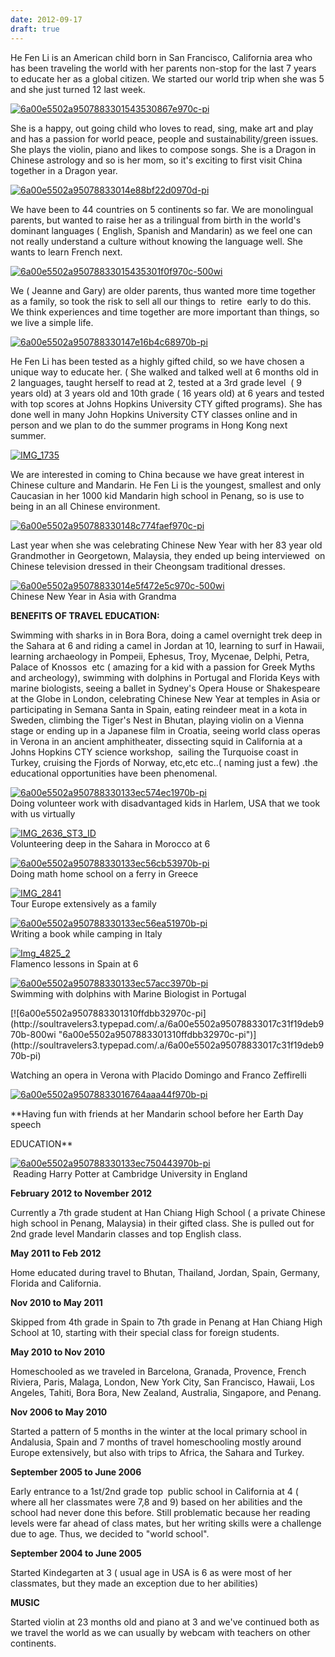 ```yaml
---
date: 2012-09-17
draft: true
---
```


He Fen Li is an American child born in San Francisco, California area who has been traveling the world with her parents non-stop for the last 7 years to educate her as a global citizen. We started our world trip when she was 5 and she just turned 12 last week.  
  
[![6a00e5502a9507883301543530867e970c-pi](https://soultravelers3.typepad.com/.a/6a00e5502a95078833017c31f15e75970b-500wi "6a00e5502a9507883301543530867e970c-pi")](http://soultravelers3.typepad.com/.a/6a00e5502a95078833017c31f15e75970b-pi)  
  
  
She is a happy, out going child who loves to read, sing, make art and play and has a passion for world peace, people and sustainability/green issues. She plays the violin, piano and likes to compose songs. She is a Dragon in Chinese astrology and so is her mom, so it's exciting to first visit China together in a Dragon year.  
  
[![6a00e5502a95078833014e88bf22d0970d-pi](https://soultravelers3.typepad.com/.a/6a00e5502a95078833017c31f16ef6970b-800wi "6a00e5502a95078833014e88bf22d0970d-pi")](http://soultravelers3.typepad.com/.a/6a00e5502a95078833017c31f16ef6970b-pi)  
  
We have been to 44 countries on 5 continents so far. We are monolingual parents, but wanted to raise her as a trilingual from birth in the world's dominant languages ( English, Spanish and Mandarin) as we feel one can not really understand a culture without knowing the language well. She wants to learn French next.  
  
[![6a00e5502a95078833015435301f0f970c-500wi](https://soultravelers3.typepad.com/.a/6a00e5502a95078833017744cf1617970d-800wi "6a00e5502a95078833015435301f0f970c-500wi")](http://soultravelers3.typepad.com/.a/6a00e5502a95078833017744cf1617970d-pi)  
  
  
We ( Jeanne and Gary) are older parents, thus wanted more time together as a family, so took the risk to sell all our things to  retire  early to do this. We think experiences and time together are more important than things, so we live a simple life.  
  
[![6a00e5502a950788330147e16b4c68970b-pi](https://soultravelers3.typepad.com/.a/6a00e5502a95078833017744cf19a2970d-800wi "6a00e5502a950788330147e16b4c68970b-pi")](http://soultravelers3.typepad.com/.a/6a00e5502a95078833017744cf19a2970d-pi)  
  
  
He Fen Li has been tested as a highly gifted child, so we have chosen a unique way to educate her. ( She walked and talked well at 6 months old in 2 languages, taught herself to read at 2, tested at a 3rd grade level  ( 9 years old) at 3 years old and 10th grade ( 16 years old) at 6 years and tested with top scores at Johns Hopkins University CTY gifted programs). She has done well in many John Hopkins University CTY classes online and in person and we plan to do the summer programs in Hong Kong next summer.  
  
[![IMG_1735](https://soultravelers3.typepad.com/.a/6a00e5502a95078833017d3c1fb9b6970c-800wi "IMG_1735")](http://soultravelers3.typepad.com/.a/6a00e5502a95078833017d3c1fb9b6970c-pi)  
  
  
We are interested in coming to China because we have great interest in Chinese culture and Mandarin. He Fen Li is the youngest, smallest and only Caucasian in her 1000 kid Mandarin high school in Penang, so is use to being in an all Chinese environment.  
  
[![6a00e5502a950788330148c774faef970c-pi](https://soultravelers3.typepad.com/.a/6a00e5502a95078833017c31f17b65970b-800wi "6a00e5502a950788330148c774faef970c-pi")](http://soultravelers3.typepad.com/.a/6a00e5502a95078833017c31f17b65970b-pi)  
  
  
  
  
Last year when she was celebrating Chinese New Year with her 83 year old Grandmother in Georgetown, Malaysia, they ended up being interviewed  on Chinese television dressed in their Cheongsam traditional dresses.  
  
[![6a00e5502a95078833014e5f472e5c970c-500wi](https://soultravelers3.typepad.com/.a/6a00e5502a95078833017c31f178b3970b-800wi "6a00e5502a95078833014e5f472e5c970c-500wi")](http://soultravelers3.typepad.com/.a/6a00e5502a95078833017c31f178b3970b-pi)  
Chinese New Year in Asia with Grandma  
  
**BENEFITS OF TRAVEL EDUCATION:**  
  
Swimming with sharks in in Bora Bora, doing a camel overnight trek deep in the Sahara at 6 and riding a camel in Jordan at 10, learning to surf in Hawaii, learning archaeology in Pompeii, Ephesus, Troy, Mycenae, Delphi, Petra, Palace of Knossos  etc ( amazing for a kid with a passion for Greek Myths and archeology), swimming with dolphins in Portugal and Florida Keys with marine biologists, seeing a ballet in Sydney's Opera House or Shakespeare at the Globe in London, celebrating Chinese New Year at temples in Asia or participating in Semana Santa in Spain, eating reindeer meat in a kota in Sweden, climbing the Tiger's Nest in Bhutan, playing violin on a Vienna stage or ending up in a Japanese film in Croatia, seeing world class operas in Verona in an ancient amphitheater, dissecting squid in California at a Johns Hopkins CTY science workshop,  sailing the Turquoise coast in Turkey, cruising the Fjords of Norway, etc,etc etc..( naming just a few) .the educational opportunities have been phenomenal.  
  
[![6a00e5502a950788330133ec574ec1970b-pi](https://soultravelers3.typepad.com/.a/6a00e5502a95078833017d3c1fe281970c-800wi "6a00e5502a950788330133ec574ec1970b-pi")](http://soultravelers3.typepad.com/.a/6a00e5502a95078833017d3c1fe281970c-pi)  
Doing volunteer work with disadvantaged kids in Harlem, USA that we took with us virtually  
  
[![IMG_2636_ST3_ID](https://soultravelers3.typepad.com/.a/6a00e5502a95078833017d3c1fe5fe970c-800wi "IMG_2636_ST3_ID")](http://soultravelers3.typepad.com/.a/6a00e5502a95078833017d3c1fe5fe970c-pi)  
Volunteering deep in the Sahara in Morocco at 6  
  
[![6a00e5502a950788330133ec56cb53970b-pi](https://soultravelers3.typepad.com/.a/6a00e5502a95078833017d3c1fe770970c-800wi "6a00e5502a950788330133ec56cb53970b-pi")](http://soultravelers3.typepad.com/.a/6a00e5502a95078833017d3c1fe770970c-pi)  
Doing math home school on a ferry in Greece  
  
[![IMG_2841](https://soultravelers3.typepad.com/.a/6a00e5502a95078833017744cf5cc8970d-800wi "IMG_2841")](http://soultravelers3.typepad.com/.a/6a00e5502a95078833017744cf5cc8970d-pi)  
Tour Europe extensively as a family  
  
[![6a00e5502a950788330133ec56ea51970b-pi](https://soultravelers3.typepad.com/.a/6a00e5502a95078833017d3c1fe8df970c-800wi "6a00e5502a950788330133ec56ea51970b-pi")](http://soultravelers3.typepad.com/.a/6a00e5502a95078833017d3c1fe8df970c-pi)  
Writing a book while camping in Italy  
  
[![Img_4825_2](https://soultravelers3.typepad.com/.a/6a00e5502a95078833017744cf5de7970d-800wi "Img_4825_2")](http://soultravelers3.typepad.com/.a/6a00e5502a95078833017744cf5de7970d-pi)  
Flamenco lessons in Spain at 6  
  
[![6a00e5502a950788330133ec57acc3970b-pi](https://soultravelers3.typepad.com/.a/6a00e5502a95078833017744cf506a970d-800wi "6a00e5502a950788330133ec57acc3970b-pi")](http://soultravelers3.typepad.com/.a/6a00e5502a95078833017744cf506a970d-pi)  
Swimming with dolphins with Marine Biologist in Portugal  
  

<!--more--> [![6a00e5502a9507883301310ffdbb32970c-pi](http://soultravelers3.typepad.com/.a/6a00e5502a95078833017c31f19deb970b-800wi "6a00e5502a9507883301310ffdbb32970c-pi")](http://soultravelers3.typepad.com/.a/6a00e5502a95078833017c31f19deb970b-pi)  
Watching an opera in Verona with Placido Domingo and Franco Zeffirelli  
  
  
  
[](http://soultravelers3.typepad.com/.a/6a00e5502a95078833017744cf2fed970d-pi)[![6a00e5502a95078833016764aaa44f970b-pi](http://soultravelers3.typepad.com/.a/6a00e5502a95078833017d3c1fcbb0970c-800wi "6a00e5502a95078833016764aaa44f970b-pi")](http://soultravelers3.typepad.com/.a/6a00e5502a95078833017d3c1fcbb0970c-pi)  
  
  
  
**Having fun with friends at her Mandarin school before her Earth Day speech  
  
  
EDUCATION**  
  
[![6a00e5502a950788330133ec750443970b-pi](http://soultravelers3.typepad.com/.a/6a00e5502a95078833017d3c1fd33a970c-800wi "6a00e5502a950788330133ec750443970b-pi")](http://soultravelers3.typepad.com/.a/6a00e5502a95078833017d3c1fd33a970c-pi)  
 Reading Harry Potter at Cambridge University in England  
  
  
**February 2012 to November 2012**  
  
Currently a 7th grade student at Han Chiang High School ( a private Chinese high school in Penang, Malaysia) in their gifted class. She is pulled out for 2nd grade level Mandarin classes and top English class.  
  
**May 2011 to Feb 2012**  
  
Home educated during travel to Bhutan, Thailand, Jordan, Spain, Germany, Florida and California.  
  
**Nov 2010 to May 2011**  
  
Skipped from 4th grade in Spain to 7th grade in Penang at Han Chiang High School at 10, starting with their special class for foreign students.  
  
**May 2010 to Nov 2010**  
  
Homeschooled as we traveled in Barcelona, Granada, Provence, French Riviera, Paris, Malaga, London, New York City, San Francisco, Hawaii, Los Angeles, Tahiti, Bora Bora, New Zealand, Australia, Singapore, and Penang.  
  
**Nov 2006 to May 2010**  
  
Started a pattern of 5 months in the winter at the local primary school in Andalusia, Spain and 7 months of travel homeschooling mostly around Europe extensively, but also with trips to Africa, the Sahara and Turkey.  
  
**September 2005 to June 2006**  
  
Early entrance to a 1st/2nd grade top  public school in California at 4 ( where all her classmates were 7,8 and 9) based on her abilities and the school had never done this before. Still problematic because her reading levels were far ahead of class mates, but her writing skills were a challenge due to age. Thus, we decided to "world school".  
  
**September 2004 to June 2005**  
  
Started Kindegarten at 3 ( usual age in USA is 6 as were most of her classmates, but they made an exception due to her abilities)  
  
**MUSIC**  
  
Started violin at 23 months old and piano at 3 and we've continued both as we travel the world as we can usually by webcam with teachers on other continents.
